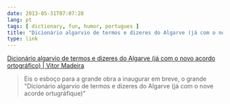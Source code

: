 ```yaml
---
date: 2013-05-31T07:07:28
lang: pt
tags: [ dictionary, fun, humor, portugues ]
title: "Dicionário algarvio de termos e dizeres do Algarve (já com o novo acordo ortográfico)  |  Vitor Madeira"
type: link
---
```


[Dicionário algarvio de termos e dizeres do Algarve (já com o novo
acordo ortográfico)  |  Vitor
Madeira](http://vitormadeira.wordpress.com/2011/09/30/dicionario-algarvio-de-termos-e-dizeres-do-algarve-ja-com-o-nove-acorde-ortugrafique/)

> Eis o esboço para a grande obra a inaugurar em breve, o grande
> "Dicionário algarvio de termos e dizeres do Algarve (já com o nove
> acorde ortugráfique)"

